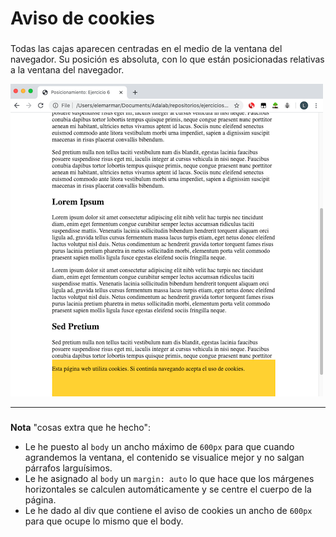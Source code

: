 # Aviso de cookies

### 

Todas las cajas aparecen centradas en el medio de la ventana del navegador. Su posición es absoluta, con lo que están posicionadas relativas a la ventana del navegador. 

![image-20200527210719020](img/image-20200527210719020.png)

---

### 

**Nota** "cosas extra que he hecho":

- Le he puesto al `body` un ancho máximo de `600px` para que cuando agrandemos la ventana, el contenido se visualice mejor y no salgan párrafos larguísimos. 
- Le he asignado al `body` un `margin: auto` lo que hace que los márgenes horizontales se calculen automáticamente y se centre el cuerpo de la página.
- Le he dado al div que contiene el aviso de cookies un ancho de `600px` para que ocupe lo mismo que el body.
